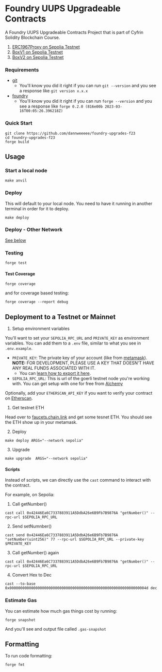 # Foundry UUPS Upgradeable Contracts

A Foundry UUPS Upgradeable Contracts Project that is part of Cyfrin Solidity Blockchain Course.

1. [ERC1967Proxy on Sepolia Testnet](https://sepolia.etherscan.io/address/0x42446Ea6C7337883911A5DdbA26e6B9Fb7B9876A#code)
2. [BoxV1 on Sepolia Testnet](https://sepolia.etherscan.io/address/0x73c1ba45b62aae713d3b7e2e875cbc53f6521937#code)
3. [BoxV2 on Sepolia Testnet](https://sepolia.etherscan.io/address/0xdF5F7907839DEc1cd2c8e9948c2d7B832C646Ff8#code)

### Requirements

- [git](https://git-scm.com/book/en/v2/Getting-Started-Installing-Git)
  - You'll know you did it right if you can run `git --version` and you see a response like `git version x.x.x`
- [foundry](https://getfoundry.sh/)
  - You'll know you did it right if you can run `forge --version` and you see a response like `forge 0.2.0 (816e00b 2023-03-16T00:05:26.396218Z)`

### Quick Start

```
git clone https://github.com/dannweeeee/foundry-upgrades-f23
cd foundry-upgrades-f23
forge build
```

## Usage

### Start a local node

```
make anvil
```

### Deploy

This will default to your local node. You need to have it running in another terminal in order for it to deploy.

```
make deploy
```

### Deploy - Other Network

[See below](#deployment-to-a-testnet-or-mainnet)

### Testing

```
forge test
```

#### Test Coverage

```
forge coverage
```

and for coverage based testing: 

```
forge coverage --report debug
```


## Deployment to a Testnet or Mainnet

1. Setup environment variables

You'll want to set your `SEPOLIA_RPC_URL` and `PRIVATE_KEY` as environment variables. You can add them to a `.env` file, similar to what you see in `.env.example`.

- `PRIVATE_KEY`: The private key of your account (like from [metamask](https://metamask.io/)). **NOTE:** FOR DEVELOPMENT, PLEASE USE A KEY THAT DOESN'T HAVE ANY REAL FUNDS ASSOCIATED WITH IT.
  - You can [learn how to export it here](https://metamask.zendesk.com/hc/en-us/articles/360015289632-How-to-Export-an-Account-Private-Key).
- `SEPOLIA_RPC_URL`: This is url of the goerli testnet node you're working with. You can get setup with one for free from [Alchemy](https://alchemy.com/?a=673c802981)

Optionally, add your `ETHERSCAN_API_KEY` if you want to verify your contract on [Etherscan](https://etherscan.io/).

1. Get testnet ETH

Head over to [faucets.chain.link](https://faucets.chain.link/) and get some tesnet ETH. You should see the ETH show up in your metamask.

2. Deploy

```
make deploy ARGS="--network sepolia"
```

3. Upgrade

```
make upgrade  ARGS="--network sepolia"
```

#### Scripts

Instead of scripts, we can directly use the `cast` command to interact with the contract. 

For example, on Sepolia:

1. Call getNumber()

```
cast call 0x42446Ea6C7337883911A5DdbA26e6B9Fb7B9876A "getNumber()" --rpc-url $SEPOLIA_RPC_URL
```

2. Send setNumnber()

```
cast send 0x42446Ea6C7337883911A5DdbA26e6B9Fb7B9876A "setNumber(uint256)" 77 --rpc-url $SEPOLIA_RPC_URL --private-key $PRIVATE_KEY
```

3. Call getNumber() again

```
cast call 0x42446Ea6C7337883911A5DdbA26e6B9Fb7B9876A "getNumber()" --rpc-url $SEPOLIA_RPC_URL
```

4. Convert Hex to Dec

```
cast --to-base 0x000000000000000000000000000000000000000000000000000000000000004d dec
```



### Estimate Gas

You can estimate how much gas things cost by running:

```
forge snapshot
```

And you'll see and output file called `.gas-snapshot`


## Formatting


To run code formatting:
```
forge fmt
```
